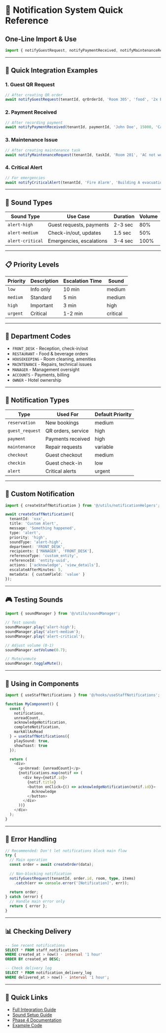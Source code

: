 # 🔔 Notification System Quick Reference

## One-Line Import & Use

```typescript
import { notifyGuestRequest, notifyPaymentReceived, notifyMaintenanceRequest, notifyCriticalAlert } from '@/utils/notificationHelpers';
```

---

## 🚀 Quick Integration Examples

### 1. Guest QR Request
```typescript
// After creating QR order
await notifyGuestRequest(tenantId, qrOrderId, 'Room 305', 'food', '2x Breakfast');
```

### 2. Payment Received
```typescript
// After recording payment
await notifyPaymentReceived(tenantId, paymentId, 'John Doe', 15000, 'Card');
```

### 3. Maintenance Issue
```typescript
// After creating maintenance task
await notifyMaintenanceRequest(tenantId, taskId, 'Room 201', 'AC not working', 'urgent');
```

### 4. Critical Alert
```typescript
// For emergencies
await notifyCriticalAlert(tenantId, 'Fire Alarm', 'Building A evacuation required');
```

---

## 🎵 Sound Types

| Sound Type | Use Case | Duration | Volume |
|------------|----------|----------|--------|
| `alert-high` | Guest requests, payments | 2-3 sec | 80% |
| `alert-medium` | Check-in/out, updates | 1.5 sec | 50% |
| `alert-critical` | Emergencies, escalations | 3-4 sec | 100% |

---

## 📋 Priority Levels

| Priority | Description | Escalation Time | Sound |
|----------|-------------|-----------------|-------|
| `low` | Info only | 10 min | medium |
| `medium` | Standard | 5 min | medium |
| `high` | Important | 3 min | high |
| `urgent` | Critical | 1-2 min | critical |

---

## 🏢 Department Codes

- `FRONT_DESK` - Reception, check-in/out
- `RESTAURANT` - Food & beverage orders
- `HOUSEKEEPING` - Room cleaning, amenities
- `MAINTENANCE` - Repairs, technical issues
- `MANAGER` - Management oversight
- `ACCOUNTS` - Payments, billing
- `OWNER` - Hotel ownership

---

## 🎯 Notification Types

| Type | Used For | Default Priority |
|------|----------|-----------------|
| `reservation` | New bookings | medium |
| `guest_request` | QR orders, service | high |
| `payment` | Payments received | high |
| `maintenance` | Repair requests | variable |
| `checkout` | Guest checkout | medium |
| `checkin` | Guest check-in | low |
| `alert` | Critical alerts | urgent |

---

## 🔧 Custom Notification

```typescript
import { createStaffNotification } from '@/utils/notificationHelpers';

await createStaffNotification({
  tenantId: 'xxx',
  title: 'Custom Alert',
  message: 'Something happened',
  type: 'alert',
  priority: 'high',
  soundType: 'alert-high',
  department: 'FRONT_DESK',
  recipients: ['MANAGER', 'FRONT_DESK'],
  referenceType: 'custom_entity',
  referenceId: 'entity-uuid',
  actions: ['acknowledge', 'view_details'],
  escalateAfterMinutes: 5,
  metadata: { customField: 'value' }
});
```

---

## 🎮 Testing Sounds

```typescript
import { soundManager } from '@/utils/soundManager';

// Test sounds
soundManager.play('alert-high');
soundManager.play('alert-medium');
soundManager.play('alert-critical');

// Adjust volume (0-1)
soundManager.setVolume(0.7);

// Mute/unmute
soundManager.toggleMute();
```

---

## 📱 Using in Components

```typescript
import { useStaffNotifications } from '@/hooks/useStaffNotifications';

function MyComponent() {
  const {
    notifications,
    unreadCount,
    acknowledgeNotification,
    completeNotification,
    markAllAsRead
  } = useStaffNotifications({
    playSound: true,
    showToast: true
  });

  return (
    <div>
      <p>Unread: {unreadCount}</p>
      {notifications.map(notif => (
        <div key={notif.id}>
          {notif.title}
          <button onClick={() => acknowledgeNotification(notif.id)}>
            Acknowledge
          </button>
        </div>
      ))}
    </div>
  );
}
```

---

## 🚨 Error Handling

```typescript
// Recommended: Don't let notifications block main flow
try {
  // Main operation
  const order = await createOrder(data);
  
  // Non-blocking notification
  notifyGuestRequest(tenantId, order.id, room, type, items)
    .catch(err => console.error('[Notification]', err));
  
  return order;
} catch (error) {
  // Handle main error only
  return { error };
}
```

---

## 📊 Checking Delivery

```sql
-- See recent notifications
SELECT * FROM staff_notifications 
WHERE created_at > now() - interval '1 hour'
ORDER BY created_at DESC;

-- Check delivery log
SELECT * FROM notification_delivery_log 
WHERE delivered_at > now() - interval '1 hour';
```

---

## 🔗 Quick Links

- [Full Integration Guide](./NOTIFICATION_INTEGRATION_GUIDE.md)
- [Sound Setup Guide](./SOUND_FILES_GUIDE.md)
- [Phase 4 Documentation](./PHASE_4_NOTIFICATION_SYSTEM.md)
- [Example Code](./NOTIFICATION_INTEGRATION_EXAMPLES.md)
